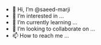 - 👋 Hi, I’m @saeed-marji
- 👀 I’m interested in ...
- 🌱 I’m currently learning ...
- 💞️ I’m looking to collaborate on ...
- 📫 How to reach me ...

<!---
saeed-marji/saeed-marji is a ✨ special ✨ repository because its `README.md` (this file) appears on your GitHub profile.
You can click the Preview link to take a look at your changes.
--->
